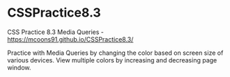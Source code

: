 # CSSPractice8.3
CSS Practice 8.3 Media Queries - https://mcoons91.github.io/CSSPractice8.3/

Practice with Media Queries by changing the color based on screen size of various devices. View multiple colors by increasing and decreasing page window. 

